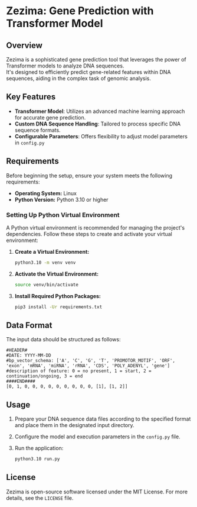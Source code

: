 # Zezima: Gene Prediction with Transformer Model

## Overview
Zezima is a sophisticated gene prediction tool that leverages the power of Transformer models to analyze DNA sequences. <br>
It's designed to efficiently predict gene-related features within DNA sequences, aiding in the complex task of genomic analysis.

## Key Features
- **Transformer Model**: Utilizes an advanced machine learning approach for accurate gene prediction.
- **Custom DNA Sequence Handling**: Tailored to process specific DNA sequence formats.
- **Configurable Parameters**: Offers flexibility to adjust model parameters in `config.py`

## Requirements

Before beginning the setup, ensure your system meets the following requirements:
- **Operating System:** Linux
- **Python Version:** Python 3.10 or higher


### Setting Up Python Virtual Environment
A Python virtual environment is recommended for managing the project's dependencies.
Follow these steps to create and activate your virtual environment:

1. **Create a Virtual Environment:**
   ```bash
   python3.10 -m venv venv
   ```

2. **Activate the Virtual Environment:**
   ```bash
   source venv/bin/activate
   ```

3. **Install Required Python Packages:**
   ```bash
   pip3 install -Ur requirements.txt
   ```

## Data Format
The input data should be structured as follows:
```
#HEADER#
#DATE: YYYY-MM-DD
#bp_vector_schema: ['A', 'C', 'G', 'T', 'PROMOTOR_MOTIF', 'ORF', 'exon', 'mRNA', 'miRNA', 'rRNA', 'CDS', 'POLY_ADENYL', 'gene']
#description of feature: 0 = no present, 1 = start, 2 = continuation/ongoing, 3 = end
####END####
[0, 1, 0, 0, 0, 0, 0, 0, 0, 0, 0, [1], [1, 2]]
```



## Usage
1. Prepare your DNA sequence data files according to the specified format and
place them in the designated input directory.
2. Configure the model and execution parameters in the `config.py` file.
3. Run the application:

    ```bash
    python3.10 run.py
   ```

## License
Zezima is open-source software licensed under the MIT License.
For more details, see the `LICENSE` file.
